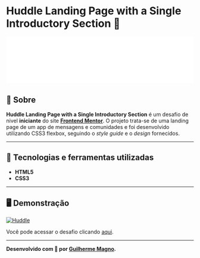# Huddle Landing Page with a Single Introductory Section 💬
<p align="center">
<img src="img/logo.svg" alt="Huddle" title="Huddle">
</p>

## 📖 Sobre   
**Huddle Landing Page with a Single Introductory Section** é um desafio de nivel **iniciante** do site **[Frontend Mentor](https://www.frontendmentor.io/)**. O projeto trata-se de uma landing page de um app de mensagens e comunidades e foi desenvolvido utilizando CSS3 flexbox, seguindo o _style guide_ e o _design_ fornecidos.

---
## 🚀 Tecnologias e ferramentas utilizadas
- **HTML5**
- **CSS3**

---
## 🖥️ Demonstração
[![Huddle](https://i.imgur.com/bftdIrk.png "Clique para acessar o desafio")](https://devmagno.github.io/coding-challenges/challenges/Huddle/index.html "Clique para acessar o desafio")   

Você pode acessar o desafio clicando [aqui](https://devmagno.github.io/coding-challenges/challenges/Huddle/index.html).

---
**Desenvolvido com 💜 por [Guilherme Magno](https://github.com/devmagno/).**